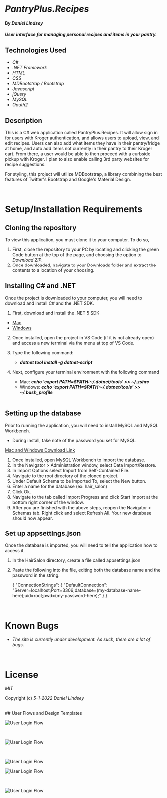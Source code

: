 # _PantryPlus.Recipes_

#### By _Daniel Lindsey_

#### _User interface for managing personal recipes and items in your pantry._

## Technologies Used

- _C#_
- _.NET Framework_
- _HTML_
- _CSS_
- _MDBootstrap / Bootstrap_
- _Javascript_
- _jQuery_
- _MySQL_
- _Oauth2_

## Description

This is a C# web application called PantryPlus.Recipes. It will allow sign in for users with Kroger authentication, and allows users to upload, view, and edit recipes. Users can also add what items they have in their pantry/fridge at home, and auto add items not currently in their pantry to their Kroger cart. From there, a user would be able to then proceed with a curbside pickup with Kroger. I plan to also enable calling 3rd party websites for recipe suggestions.

For styling, this project will utilize MDBootstrap, a library combining the best features of Twitter's Bootstrap and Google's Material Design.

<br>

# Setup/Installation Requirements

## Cloning the repository

To view this application, you must clone it to your computer. To do so,

1. First, close the repository to your PC by locating and clicking the green Code button at the top of the page, and choosing the option to _Download ZIP_.
2. Once downloaded, navigate to your Downloads folder and extract the contents to a location of your choosing.


## Installing C# and .NET

Once the project is downloaded to your computer, you will need to download and install C# and the .NET SDK.

1. First, download and install the .NET 5 SDK

- [Mac](https://dotnet.microsoft.com/download/dotnet/thank-you/sdk-5.0.401-macos-x64-installer)
- [Windows](https://dotnet.microsoft.com/download/dotnet/thank-you/sdk-5.0.401-windows-x64-installer)

2. Once installed, open the project in VS Code (if it is not already open)
   and access a new terminal via the menu at top of VS Code.
3. Type the following command:
   - **_dotnet tool install -g dotnet-script_**
4. Next, configure your terminal environment with the following command

   - Mac: **_echo 'export PATH=$PATH:~/.dotnet/tools' >> ~/.zshrc_**
   - Windows: **_echo 'export PATH=$PATH:~/.dotnet/tools' >> ~/.bash_profile_**
     <br>
     <br>

## Setting up the database

Prior to running the application, you will need to install MySQL and MySQL Workbench.

- During install, take note of the password you set for MySQL.
  <br>

[Mac and Windows Download Link](https://dev.mysql.com/downloads/workbench/)

1. Once installed, open MySQL Workbench to import the database.
2. In the Navigator > Administration window, select Data Import/Restore.
3. In Import Options select Import from Self-Contained File.
4. Navigate to the root directory of the cloned project.
5. Under Default Schema to be Imported To, select the New button.
6. Enter a name for the database (ex: hair_salon)
7. Click Ok.
8. Navigate to the tab called Import Progress and click Start Import at the bottom right corner of the window.
9. After you are finished with the above steps, reopen the Navigator > Schemas tab. Right click and select Refresh All. Your new database should now appear.

## Set up appsettings.json

Once the database is imported, you will need to tell the application how to access it.

1. In the HairSalon directory, create a file called appsettings.json
2. Paste the following into the file, editing both the database name and the password in the string.

   {
   "ConnectionStrings": {
   "DefaultConnection": "Server=localhost;Port=3306;database=(my-database-name-here);uid=root;pwd=(my-password-here);"
   }
   }

<br>


# Known Bugs

- _The site is currently under development. As such, there are a lot of bugs._

<br>

# License

_MIT_

Copyright (c) _5-1-2022_ _Daniel Lindsey_

<br />
## User Flows and Design Templates

<img src="./ProjectInfoAssets/flow_userLogin.png"
     alt="User Login Flow"
     style="margin-right: 10px;" />

<br />

<img src="./ProjectInfoAssets/store-listing-template.png"
     alt="User Login Flow"
     style="margin-right: 10px;" />

<br />

<img src="./ProjectInfoAssets/possible-register-page.png"
     alt="User Login Flow"
     style="margin-right: 10px;" />
<br />

<img src="./ProjectInfoAssets/recipes-page.png"
     alt="User Login Flow"
     style="margin-right: 10px;" />

<br>

<img src="./ProjectInfoAssets/single-recipe-view.PNG"
     alt="User Login Flow"
     style="margin-right: 10px;" />
